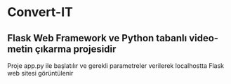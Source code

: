 # Convert-IT
Flask Web Framework ve Python tabanlı video-metin çıkarma projesidir
--------------------------------------------------------------------
Proje app.py ile başlatılır ve gerekli parametreler verilerek localhostta
Flask web sitesi görüntülenir

